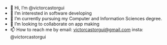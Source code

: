 - 👋 Hi, I’m @victorcastorgui
- 👀 I’m interested in software developing
- 🌱 I’m currently pursuing my Computer and Information Sciences degree.
- 💞️ I’m looking to collaborate on app making
- 📫 How to reach me by email: victorcastorgui@gmail.com insta: @victorcastorgui
